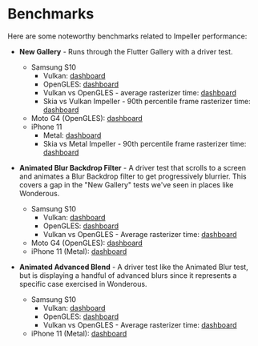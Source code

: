 # Benchmarks

Here are some noteworthy benchmarks related to Impeller performance:

- **New Gallery** - Runs through the Flutter Gallery with a driver test.
  - Samsung S10
    - Vulkan: [dashboard](https://flutter-flutter-perf.skia.org/e/?keys=X8f96868d3a9eeb120bec1f458c577c30)
    - OpenGLES: [dashboard](https://flutter-flutter-perf.skia.org/e/?keys=Xeb13bfef4ef2947f899646422bbad8c6)
    - Vulkan vs OpenGLES - average rasterizer time: [dashboard](https://flutter-flutter-perf.skia.org/e/?keys=Xdfca283b38a86fc09129141792cf5a4b)
    - Skia vs Vulkan Impeller - 90th percentile frame rasterizer time: [dashboard](https://flutter-flutter-perf.skia.org/e/?keys=X2cacf305c9d4b1b5fc43f81368803a9b)
  - Moto G4 (OpenGLES): [dashboard](https://flutter-flutter-perf.skia.org/e/?keys=Xaeae5aa39c9028be43e8a9ad40540bd8)
  - iPhone 11
    - Metal: [dashboard](https://flutter-flutter-perf.skia.org/e/?keys=Xc30b4774a54a03180fa93bf6641c5469)
    - Skia vs Metal Impeller - 90th percentile frame rasterizer time: [dashboard](https://flutter-flutter-perf.skia.org/e/?keys=X836c18b955eb83a9102a4391672f37e0)

- **Animated Blur Backdrop Filter** - A driver test that scrolls to a screen and
  animates a Blur Backdrop filter to get progressively blurrier.  This covers a
  gap in the "New Gallery" tests we've seen in places like Wonderous.
  - Samsung S10
    - Vulkan: [dashboard](https://flutter-flutter-perf.skia.org/e/?keys=X71aab43432178775be19fe133cdb5528)
    - OpenGLES: [dashboard](https://flutter-flutter-perf.skia.org/e/?keys=X8024e2cd402a6afcefdb18aaabc9533a)
    - Vulkan vs OpenGLES - Average rasterizer time: [dashboard](https://flutter-flutter-perf.skia.org/e/?keys=Xb1c6d1bb2e43c633bc3e1aa896cf5b08)
  - Moto G4 (OpenGLES): [dashboard](https://flutter-flutter-perf.skia.org/e/?keys=X78023772ea9e94c81f37456a7fa7bf46)
  - iPhone 11 (Metal): [dashboard](https://flutter-flutter-perf.skia.org/e/?keys=X2f7504aba3db6aeff08cc896081ace55)

- **Animated Advanced Blend** - A driver test like the Animated Blur test, but
  is displaying a handful of advanced blurs since it represents a specific case
  exercised in Wonderous.
  - Samsung S10
    - Vulkan: [dashboard](https://flutter-flutter-perf.skia.org/e/?keys=X4ad61cb8047db080bca0808550f0662f)
    - OpenGLES: [dashboard](https://flutter-flutter-perf.skia.org/e/?keys=X0095f870c922720957aa4f6db5cefe76)
    - Vulkan vs OpenGLES - Average rasterizer time: [dashboard](https://flutter-flutter-perf.skia.org/e/?keys=X7ee143e5ef1da2f06950c5d281258377)
  - iPhone 11 (Metal): [dashboard](https://flutter-flutter-perf.skia.org/e/?keys=X65477f5b5026c0d5ee8fee79122427ab)
